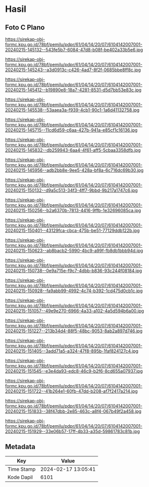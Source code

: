 # Hasil

## Foto C Plano

https://sirekap-obj-formc.kpu.go.id/78bf/pemilu/pdpr/61/04/14/20/07/6104142007001-20240215-145132--543fe5b7-6084-47d8-b08f-be402a33b5e6.jpg

https://sirekap-obj-formc.kpu.go.id/78bf/pemilu/pdpr/61/04/14/20/07/6104142007001-20240215-145243--a3d0913c-c426-4ad7-8f2f-0685bbe8ff8c.jpg

https://sirekap-obj-formc.kpu.go.id/78bf/pemilu/pdpr/61/04/14/20/07/6104142007001-20240215-145412--b19890e8-18a7-4281-8531-d5d7bb53e83c.jpg

https://sirekap-obj-formc.kpu.go.id/78bf/pemilu/pdpr/61/04/14/20/07/6104142007001-20240215-145538--53aaea3a-f939-4cb1-90c1-1a6d41132758.jpg

https://sirekap-obj-formc.kpu.go.id/78bf/pemilu/pdpr/61/04/14/20/07/6104142007001-20240215-145715--11cd6d59-c6aa-427b-941a-e85cf1c16136.jpg

https://sirekap-obj-formc.kpu.go.id/78bf/pemilu/pdpr/61/04/14/20/07/6104142007001-20240215-145832--db259943-6aa4-4f61-aff5-5cbaa3358dfb.jpg

https://sirekap-obj-formc.kpu.go.id/78bf/pemilu/pdpr/61/04/14/20/07/6104142007001-20240215-145956--adb2bb8e-9ee5-428a-bf8a-6c716dc69b30.jpg

https://sirekap-obj-formc.kpu.go.id/78bf/pemilu/pdpr/61/04/14/20/07/6104142007001-20240215-150132--d9a5c513-34f3-4ff7-9bbd-9b217a1747c6.jpg

https://sirekap-obj-formc.kpu.go.id/78bf/pemilu/pdpr/61/04/14/20/07/6104142007001-20240215-150256--b2a6370b-7813-4416-9ffb-1e32696085ca.jpg

https://sirekap-obj-formc.kpu.go.id/78bf/pemilu/pdpr/61/04/14/20/07/6104142007001-20240215-150401--43129fca-cbca-475b-be51-77129ddb122b.jpg

https://sirekap-obj-formc.kpu.go.id/78bf/pemilu/pdpr/61/04/14/20/07/6104142007001-20240215-150623--ab8bacb2-5990-4bc9-a99f-fb8db1bbb94d.jpg

https://sirekap-obj-formc.kpu.go.id/78bf/pemilu/pdpr/61/04/14/20/07/6104142007001-20240215-150738--0e9a715e-f9c7-4dbb-b836-93c244f08184.jpg

https://sirekap-obj-formc.kpu.go.id/78bf/pemilu/pdpr/61/04/14/20/07/6104142007001-20240215-150928--fa9abb99-4992-4c74-b392-1cd475d0cb1c.jpg

https://sirekap-obj-formc.kpu.go.id/78bf/pemilu/pdpr/61/04/14/20/07/6104142007001-20240215-151057--49e9e270-6966-4a33-a102-4a5d594b6a00.jpg

https://sirekap-obj-formc.kpu.go.id/78bf/pemilu/pdpr/61/04/14/20/07/6104142007001-20240215-151227--213b34d4-88f5-48bc-9053-8ab2a897d746.jpg

https://sirekap-obj-formc.kpu.go.id/78bf/pemilu/pdpr/61/04/14/20/07/6104142007001-20240215-151405--3add71a5-a324-47f8-895b-1faf824127c4.jpg

https://sirekap-obj-formc.kpu.go.id/78bf/pemilu/pdpr/61/04/14/20/07/6104142007001-20240215-151545--e3e4da93-edc8-46c9-b2f6-8cd655a07937.jpg

https://sirekap-obj-formc.kpu.go.id/78bf/pemilu/pdpr/61/04/14/20/07/6104142007001-20240215-151722--41b264e1-60fb-47dd-b208-af7f2417a214.jpg

https://sirekap-obj-formc.kpu.go.id/78bf/pemilu/pdpr/61/04/14/20/07/6104142007001-20240215-151833--38f47dbb-2e85-463c-a8f4-067b49f2a458.jpg

https://sirekap-obj-formc.kpu.go.id/78bf/pemilu/pdpr/61/04/14/20/07/6104142007001-20240215-151929--33e06b57-17ff-4b33-a35d-59861783c81b.jpg


## Metadata

| Key        | Value               |
| ---------- | ------------------- |
| Time Stamp | 2024-02-17 13:05:41 |
| Kode Dapil | 6101                |



